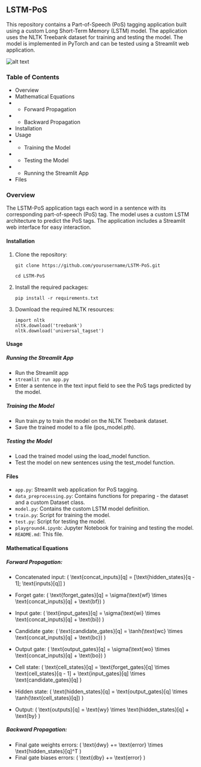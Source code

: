 ## LSTM-PoS

 This repository contains a Part-of-Speech (PoS) tagging application built using a custom Long Short-Term Memory (LSTM) model. The application uses the NLTK Treebank dataset for training and testing the model. The model is implemented in PyTorch and can be tested using a Streamlit web application.

 ![alt text](/LSTM-PoS/LSTM-POS%20Streamlit.gif)

### Table of Contents
- Overview
- Mathematical Equations
- - Forward Propagation
- - Backward Propagation
- Installation
- Usage
- - Training the Model
- - Testing the Model
- - Running the Streamlit App
- Files

### Overview
 The LSTM-PoS application tags each word in a sentence with its corresponding part-of-speech (PoS) tag. The model uses a custom LSTM architecture to predict the PoS tags. The application includes a Streamlit web interface for easy interaction.

#### Installation
1. Clone the repository:
   
   ```
   git clone https://github.com/yourusername/LSTM-PoS.git
   
   cd LSTM-PoS
   ```

2. Install the required packages:
   ```
   pip install -r requirements.txt
   ```
3. Download the required NLTK resources:
   ```
   import nltk
   nltk.download('treebank')
   nltk.download('universal_tagset')
   ```

#### Usage
##### Running the Streamlit App
   - Run the Streamlit app
   - `streamlit run app.py`
   - Enter a sentence in the text input field to see the PoS tags predicted by the model.
##### Training the Model
   - Run train.py to train the model on the NLTK Treebank dataset.
   - Save the trained model to a file (pos_model.pth).

##### Testing the Model
   - Load the trained model using the load_model function.
   - Test the model on new sentences using the test_model function.

#### Files
- `app.py`: Streamlit web application for PoS tagging.
- `data_preprocessing.py`: Contains functions for preparing - the dataset and a custom Dataset class.
- `model.py`: Contains the custom LSTM model definition.
- `train.py`: Script for training the model.
- `test.py`: Script for testing the model.
- `playground4.ipynb`: Jupyter Notebook for training and testing the model.
- `README.md`: This file.

#### Mathematical Equations
##### Forward Propagation:
- Concatenated input:
 ( \text{concat_inputs}[q] = [\text{hidden_states}[q - 1]; \text{inputs}[q]] )

- Forget gate:
 ( \text{forget_gates}[q] = \sigma(\text{wf} \times \text{concat_inputs}[q] + \text{bf}) )

- Input gate:
 ( \text{input_gates}[q] = \sigma(\text{wi} \times \text{concat_inputs}[q] + \text{bi}) )

- Candidate gate:
 ( \text{candidate_gates}[q] = \tanh(\text{wc} \times \text{concat_inputs}[q] + \text{bc}) )

- Output gate:
 ( \text{output_gates}[q] = \sigma(\text{wo} \times \text{concat_inputs}[q] + \text{bo}) )

- Cell state:
 ( \text{cell_states}[q] = \text{forget_gates}[q] \times \text{cell_states}[q - 1] + \text{input_gates}[q] \times \text{candidate_gates}[q] )

- Hidden state:
 ( \text{hidden_states}[q] = \text{output_gates}[q] \times \tanh(\text{cell_states}[q]) )

- Output:
 ( \text{outputs}[q] = \text{wy} \times \text{hidden_states}[q] + \text{by} )

##### Backward Propagation:
- Final gate weights errors:
 ( \text{dwy} += \text{error} \times \text{hidden_states}[q]^T )
- Final gate biases errors:
 ( \text{dby} += \text{error} )
